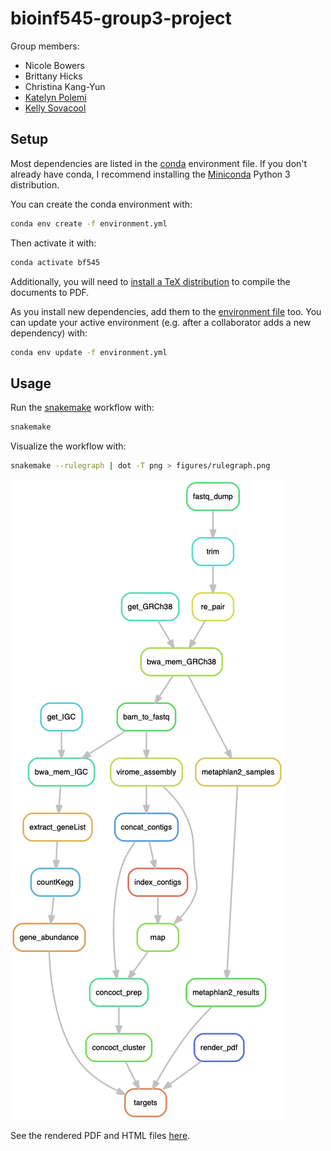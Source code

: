 # bioinf545-group3-project

Group members:

- Nicole Bowers
- Brittany Hicks
- Christina Kang-Yun
- [Katelyn Polemi](https://github.com/kmpolemi)
- [Kelly Sovacool](https://github.com/kelly-sovacool)


## Setup

Most dependencies are listed in the [conda](https://conda.io/docs/) environment file. If you don't already have conda, I recommend installing the [Miniconda](https://conda.io/miniconda.html) Python 3 distribution.

You can create the conda environment with:
```bash
conda env create -f environment.yml
```

Then activate it with:
```bash
conda activate bf545
```

Additionally, you will need to [install a TeX distribution](https://nbconvert.readthedocs.io/en/latest/install.html#installing-tex) to compile the documents to PDF.

As you install new dependencies, add them to the [environment file](environment.yml) too.
You can update your active environment (e.g. after a collaborator adds a new dependency) with:
```bash
conda env update -f environment.yml
```

## Usage

Run the [snakemake](https://snakemake.readthedocs.io/en/stable/) workflow with:
```bash
snakemake
```

Visualize the workflow with:
```bash
snakemake --rulegraph | dot -T png > figures/rulegraph.png
```
![rulegraph](figures/rulegraph.png)

See the rendered PDF and HTML files [here](https://sovacool.dev/bioinf545-group3-project).
